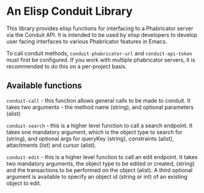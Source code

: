 # An Elisp Conduit Library

This library provides elisp functions for interfacing to a Phabricator
server via the Conduit API.  It is intended to be used by elisp developers
to develop user facing interfaces to various Phabricator features in Emacs.

To call conduit methods, `conduit-phabricator-url` and `conduit-api-token`
must first be configured.  If you work with multiple phabricator servers,
it is recommended to do this on a per-project basis.

## Available functions

`conduit-call` - this function allows general calls to be made to conduit.
It takes two arguments - the method name (string), and optional
parameters (alist)

`conduit-search` - this is a higher level function to call a search endpoint.
It takes one mandatory argument, which is the object type  to search for
(string), and optional args for queryKey (string), constraints (alist),
attachments (list) and cursor (alist).

`conduit-edit` - this is a higher level function to call an edit endpoint.
It takes two mandatory arguments, the object type to be edited or created,
(string) and the transactions to be performed on the object (alist).
A third optional argument is available to specify an object id (string
or int) of an existing object to edit.
